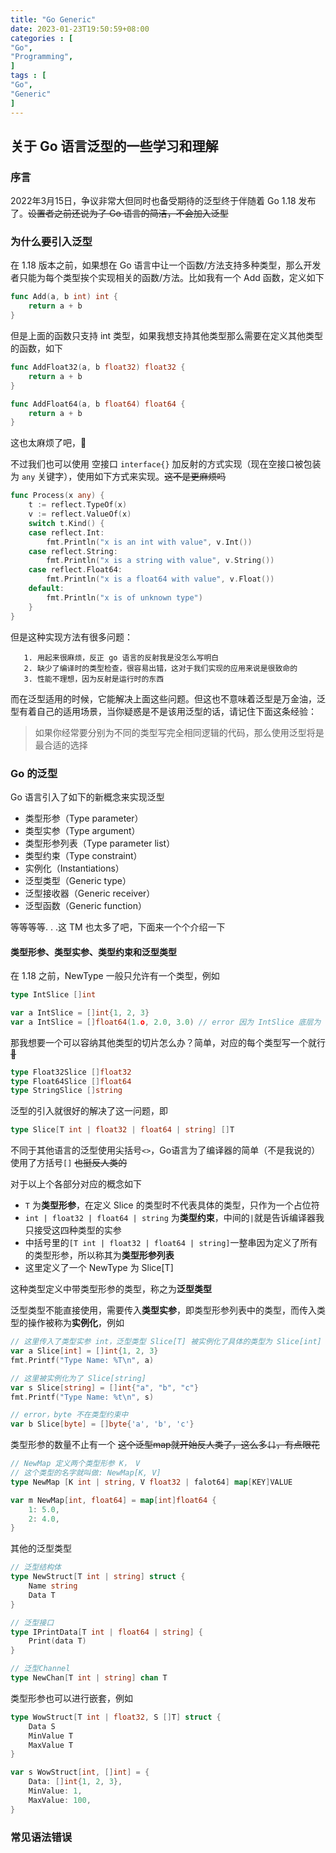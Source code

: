 ```yaml
---
title: "Go Generic"
date: 2023-01-23T19:50:59+08:00
categories : [
"Go",
"Programming",
]
tags : [
"Go",
"Generic"
]
---
```


## 关于 Go 语言泛型的一些学习和理解

### 序言

2022年3月15日，争议非常大但同时也备受期待的泛型终于伴随着 Go 1.18 发布了。~~设置者之前还说为了 Go 语言的简洁，不会加入泛型~~

### 为什么要引入泛型

在 1.18 版本之前，如果想在 Go 语言中让一个函数/方法支持多种类型，那么开发者只能为每个类型挨个实现相关的函数/方法。比如我有一个 Add 函数，定义如下

```go
func Add(a, b int) int {
    return a + b
}
```

但是上面的函数只支持 int 类型，如果我想支持其他类型那么需要在定义其他类型的函数，如下

```go
func AddFloat32(a, b float32) float32 {
    return a + b
}

func AddFloat64(a, b float64) float64 {
    return a + b
}
```

这也太麻烦了吧，🌿

不过我们也可以使用 空接口 `interface{}` 加反射的方式实现（现在空接口被包装为 `any` 关键字），使用如下方式来实现。~~这不是更麻烦吗~~

```go
func Process(x any) {
    t := reflect.TypeOf(x)
    v := reflect.ValueOf(x)
    switch t.Kind() {
    case reflect.Int:
        fmt.Println("x is an int with value", v.Int())
    case reflect.String:
        fmt.Println("x is a string with value", v.String())
    case reflect.Float64:
        fmt.Println("x is a float64 with value", v.Float())
    default:
        fmt.Println("x is of unknown type")
    }
}
```

但是这种实现方法有很多问题：

       1. 用起来很麻烦，反正 go 语言的反射我是没怎么写明白
       2. 缺少了编译时的类型检查，很容易出错，这对于我们实现的应用来说是很致命的
       3. 性能不理想，因为反射是运行时的东西

而在泛型适用的时候，它能解决上面这些问题。但这也不意味着泛型是万金油，泛型有着自己的适用场景，当你疑惑是不是该用泛型的话，请记住下面这条经验：

> 如果你经常要分别为不同的类型写完全相同逻辑的代码，那么使用泛型将是最合适的选择

### Go 的泛型

Go 语言引入了如下的新概念来实现泛型

- 类型形参（Type parameter）
- 类型实参（Type argument）
- 类型形参列表（Type parameter list）
- 类型约束（Type constraint）
- 实例化（Instantiations）
- 泛型类型（Generic type）
- 泛型接收器（Generic receiver）
- 泛型函数（Generic function）

等等等等. . .这 TM 也太多了吧，下面来一个个介绍一下

#### 类型形参、类型实参、类型约束和泛型类型

在 1.18 之前，NewType 一般只允许有一个类型，例如

```go
type IntSlice []int

var a IntSlice = []int{1, 2, 3}
var a IntSlice = []float64(1.o, 2.0, 3.0) // error 因为 IntSlice 底层为 []int
```

那我想要一个可以容纳其他类型的切片怎么办？简单，对应的每个类型写一个就行~~🌿~~

```go
type Float32Slice []float32
type Float64Slice []float64
type StringSlice []string
```

泛型的引入就很好的解决了这一问题，即

```go
type Slice[T int | float32 | float64 | string] []T
```

不同于其他语言的泛型使用尖括号`<>`，Go语言为了编译器的简单（不是我说的）使用了方括号`[]` ~~也挺反人类的~~

对于以上个各部分对应的概念如下

- `T` 为**类型形参**，在定义 Slice 的类型时不代表具体的类型，只作为一个占位符
- `int | float32 | float64 | string` 为**类型约束**，中间的`|`就是告诉编译器我只接受这四种类型的实参
- 中括号里的`[T int | float32 | float64 | string]`一整串因为定义了所有的类型形参，所以称其为**类型形参列表**
- 这里定义了一个 NewType 为 Slice[T]

这种类型定义中带类型形参的类型，称之为**泛型类型**

泛型类型不能直接使用，需要传入**类型实参**，即类型形参列表中的类型，而传入类型的操作被称为**实例化**，例如

```go
// 这里传入了类型实参 int，泛型类型 Slice[T] 被实例化了具体的类型为 Slice[int]
var a Slice[int] = []int{1, 2, 3}
fmt.Printf("Type Name: %T\n", a)

// 这里被实例化为了 Slice[string]
var s Slice[string] = []int{"a", "b", "c"}
fmt.Printf("Type Name: %t\n", s)

// error，byte 不在类型约束中
var b Slice[byte] = []byte{'a', 'b', 'c'}
```

类型形参的数量不止有一个  ~~这个泛型map就开始反人类了，这么多`[]`，有点眼花~~

```go
// NewMap 定义两个类型形参 K， V
// 这个类型的名字就叫做: NewMap[K, V]
type NewMap [K int | string, V float32 | falot64] map[KEY]VALUE

var m NewMap[int, float64] = map[int]float64 {
    1: 5.0,
    2: 4.0,
}
```

其他的泛型类型

```go
// 泛型结构体
type NewStruct[T int | string] struct {
    Name string
    Data T
}

// 泛型接口
type IPrintData[T int | float64 | string] {
    Print(data T)
}

// 泛型Channel
type NewChan[T int | string] chan T
```

类型形参也可以进行嵌套，例如

```go
type WowStruct[T int | float32, S []T] struct {
    Data S
    MinValue T
    MaxValue T
}

var s WowStruct[int, []int] = {
    Data: []int{1, 2, 3},
    MinValue: 1,
    MaxValue: 100,
}
```

### 常见语法错误

